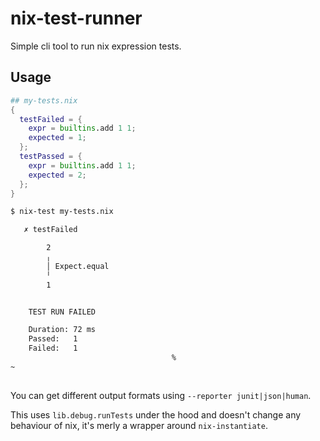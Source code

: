 nix-test-runner
===============

Simple cli tool to run nix expression tests.

## Usage

```nix
## my-tests.nix
{
  testFailed = {
    expr = builtins.add 1 1;
    expected = 1;
  };
  testPassed = {
    expr = builtins.add 1 1;
    expected = 2;
  };
}

```

```bash
$ nix-test my-tests.nix

   ✗ testFailed

        2
        ╷
        │ Expect.equal
        ╵
        1


    TEST RUN FAILED

    Duration: 72 ms
    Passed:   1
    Failed:   1
                                    %                                                
~
 
```

You can get different output formats using `--reporter junit|json|human`.

This uses `lib.debug.runTests` under the hood and doesn't change any behaviour of nix, it's merly a wrapper around `nix-instantiate`.

